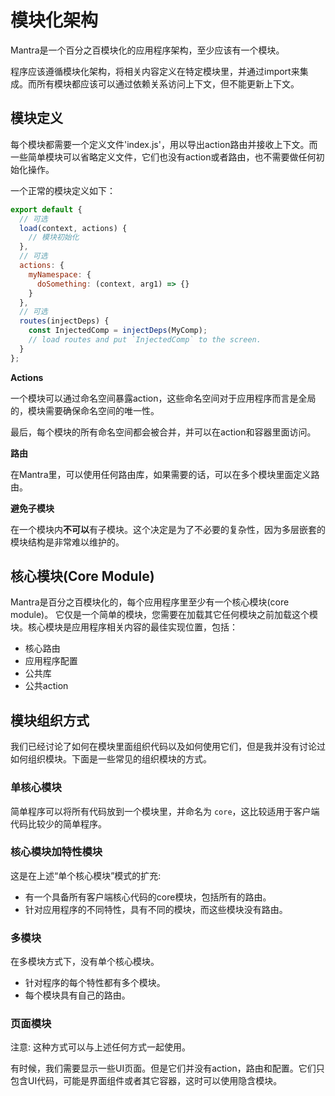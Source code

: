 # 模块化架构

Mantra是一个百分之百模块化的应用程序架构，至少应该有一个模块。

程序应该遵循模块化架构，将相关内容定义在特定模块里，并通过import来集成。而所有模块都应该可以通过依赖关系访问上下文，但不能更新上下文。

## 模块定义

每个模块都需要一个定义文件'index.js'，用以导出action路由并接收上下文。而一些简单模块可以省略定义文件，它们也没有action或者路由，也不需要做任何初始化操作。

一个正常的模块定义如下：

```js
export default {
  // 可选
  load(context, actions) {
    // 模块初始化
  },
  // 可选
  actions: {
    myNamespace: {
      doSomething: (context, arg1) => {}
    }
  },
  // 可选
  routes(injectDeps) {
    const InjectedComp = injectDeps(MyComp);
    // load routes and put `InjectedComp` to the screen.
  }
};
```


**Actions**

一个模块可以通过命名空间暴露action，这些命名空间对于应用程序而言是全局的，模块需要确保命名空间的唯一性。

最后，每个模块的所有命名空间都会被合并，并可以在action和容器里面访问。

**路由**

在Mantra里，可以使用任何路由库，如果需要的话，可以在多个模块里面定义路由。



**避免子模块**

在一个模块内**不可以**有子模块。这个决定是为了不必要的复杂性，因为多层嵌套的模块结构是非常难以维护的。

## 核心模块(Core Module)

Mantra是百分之百模块化的，每个应用程序里至少有一个核心模块(core module)。
它仅是一个简单的模块，您需要在加载其它任何模块之前加载这个模块。核心模块是应用程序相关内容的最佳实现位置，包括：

* 核心路由
* 应用程序配置
* 公共库
* 公共action

## 模块组织方式

我们已经讨论了如何在模块里面组织代码以及如何使用它们，但是我并没有讨论过如何组织模块。下面是一些常见的组织模块的方式。

### 单核心模块

简单程序可以将所有代码放到一个模块里，并命名为 `core`，这比较适用于客户端代码比较少的简单程序。



### 核心模块加特性模块

这是在上述“单个核心模块”模式的扩充:

* 有一个具备所有客户端核心代码的core模块，包括所有的路由。
* 针对应用程序的不同特性，具有不同的模块，而这些模块没有路由。

### 多模块

在多模块方式下，没有单个核心模块。

* 针对程序的每个特性都有多个模块。
* 每个模块具有自己的路由。

### 页面模块

注意: 这种方式可以与上述任何方式一起使用。

有时候，我们需要显示一些UI页面。但是它们并没有action，路由和配置。它们只包含UI代码，可能是界面组件或者其它容器，这时可以使用隐含模块。
